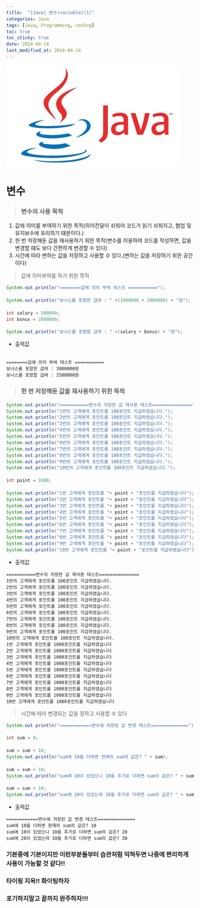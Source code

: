 ```yaml
---
title:  "[Java] 변수(variable)(1)" 
categories: Java
tags: [Java, Programming, coding]
toc: true
toc_sticky: true
date: 2024-04-14
last_modified_at: 2024-04-14
---
```


![java.png](/assets/images/java.png)

# 변수

> ### 변수의 사용 목적
1. 값에 의미를 부여하기 위한 목적(의미전달이 쉬워야 코드가 읽기 쉬워지고, 협업 및 유지보수에 유리하기 떄문이다.)
2. 한 번 저장해둔 값을 재사용하기 위한 목적(변수를 이용하여 코드를 작성하면, 값을 변경할 떄도 보다 간편하게 변경할 수 있다)
3. 시간에 따라 변하는 값을 저장하고 사용할 수 있다.(변하는 값을 저장하기 위한 공간이다)

> 값에 의미부여를 하기 위한 목적

~~~java
System.out.println("========값에 의미 부여 테스트 ===========");

System.out.println("보너스를 포함한 급여 : " +(1000000 + 2000000) + "원");

int salary = 500000;
int bonus = 2000000;

System.out.println("보너스를 포함합 급여 : " +(salary + bonus) + "원");
~~~

- 출력값

~~~

========값에 의미 부여 테스트 ===========
보너스를 포함한 급여 : 3000000원
보너스를 포함합 급여 : 2500000원
~~~

> ### 한 번 저장해둔 값을 재사용하기 위한 목적

~~~java
System.out.println("===========변수의 저장한 값 재사용 테스트===============");
System.out.println("1번의 고객에게 포인트를 100포인트 지급하였습니다.");
System.out.println("2번의 고객에게 포인트를 100포인트 지급하였습니다.");
System.out.println("3번의 고객에게 포인트를 100포인트 지급하였습니다.");
System.out.println("4번의 고객에게 포인트를 100포인트 지급하였습니다.");
System.out.println("5번의 고객에게 포인트를 100포인트 지급하였습니다.");
System.out.println("6번의 고객에게 포인트를 100포인트 지급하였습니다.");
System.out.println("7번의 고객에게 포인트를 100포인트 지급하였습니다.");
System.out.println("8번의 고객에게 포인트를 100포인트 지급하였습니다.");
System.out.println("9번의 고객에게 포인트를 100포인트 지급하였습니다.");
System.out.println("10번의 고객에게 포인트를 100포인트 지급하였습니다.");

int point = 1000;

System.out.println("1번 고객에게 포인트를 "+ point + "포인트를 지급하였습니다");
System.out.println("2번 고객에게 포인트를 "+ point + "포인트를 지급하였습니다");
System.out.println("3번 고객에게 포인트를 "+ point + "포인트를 지급하였습니다");
System.out.println("4번 고객에게 포인트를 "+ point + "포인트를 지급하였습니다");
System.out.println("5번 고객에게 포인트를 "+ point + "포인트를 지급하였습니다");
System.out.println("6번 고객에게 포인트를 "+ point + "포인트를 지급하였습니다");
System.out.println("7번 고객에게 포인트를 "+ point + "포인트를 지급하였습니다");
System.out.println("8번 고객에게 포인트를 "+ point + "포인트를 지급하였습니다");
System.out.println("9번 고객에게 포인트를 "+ point + "포인트를 지급하였습니다");
System.out.println("10번 고객에게 포인트를 "+ point + "포인트를 지급하였습니다");
~~~

- 출력값

~~~
===========변수의 저장한 값 재사용 테스트===============
1번의 고객에게 포인트를 100포인트 지급하였습니다.
2번의 고객에게 포인트를 100포인트 지급하였습니다.
3번의 고객에게 포인트를 100포인트 지급하였습니다.
4번의 고객에게 포인트를 100포인트 지급하였습니다.
5번의 고객에게 포인트를 100포인트 지급하였습니다.
6번의 고객에게 포인트를 100포인트 지급하였습니다.
7번의 고객에게 포인트를 100포인트 지급하였습니다.
8번의 고객에게 포인트를 100포인트 지급하였습니다.
9번의 고객에게 포인트를 100포인트 지급하였습니다.
10번의 고객에게 포인트를 100포인트 지급하였습니다.
1번 고객에게 포인트를 1000포인트를 지급하였습니다
2번 고객에게 포인트를 1000포인트를 지급하였습니다
3번 고객에게 포인트를 1000포인트를 지급하였습니다
4번 고객에게 포인트를 1000포인트를 지급하였습니다
5번 고객에게 포인트를 1000포인트를 지급하였습니다
6번 고객에게 포인트를 1000포인트를 지급하였습니다
7번 고객에게 포인트를 1000포인트를 지급하였습니다
8번 고객에게 포인트를 1000포인트를 지급하였습니다
9번 고객에게 포인트를 1000포인트를 지급하였습니다
10번 고객에게 포인트를 1000포인트를 지급하였습니다
~~~

> 시간에 따라 변경되는 값을 정하고 사용할 수 있다

~~~java
System.out.println("============변수에 저장된 값 변경 테스트==============");

int sum = 0;

sum = sum + 10;
System.out.println("sum에 10을 더하면 현재의 sum의 값은? " + sum);

sum = sum + 10;
System.out.println("sum에 10이 있었으니 10을 추가로 더하면 sum의 값은? " + sum);

sum = sum + 10;
System.out.println("sum에 20이 있었는데 10을 추가로 더하면 sum의 값은? " + sum);
~~~

- 출력값

~~~
============변수에 저장된 값 변경 테스트==============
sum에 10을 더하면 현재의 sum의 값은? 10
sum에 10이 있었으니 10을 추가로 더하면 sum의 값은? 20
sum에 20이 있었는데 10을 추가로 더하면 sum의 값은? 30
~~~


### 기본중에 기본이지만 이런부분들부터 습관처럼 익혀두면 나중에 편리하게 사용이 가능할 것 같다!! 
### 타이핑 지옥!! 화이팅하자

### 포기하지말고 끝까지 완주하자!!!
